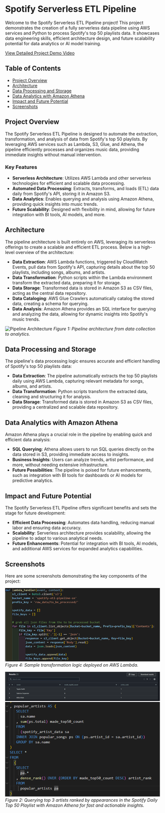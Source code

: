 # Spotify Serverless ETL Pipeline

Welcome to the Spotify Serverless ETL Pipeline project! This project demonstrates the creation of a fully serverless data pipeline using AWS services and Python to process Spotify's top 50 playlists data. It showcases data engineering skills, efficient architecture design, and future scalability potential for data analytics or AI model training.

[View Detailed Project Demo Video](https://saadnasir92.github.io/Spotify-Serverless-ETL-Pipeline-Engineering-with-AWS/)

## Table of Contents

- [Project Overview](#project-overview)
- [Architecture](#architecture)
- [Data Processing and Storage](#data-processing-and-storage)
- [Data Analytics with Amazon Athena](#data-analytics-with-amazon-athena)
- [Impact and Future Potential](#impact-and-future-potential)
- [Screenshots](#screenshots)

## Project Overview

The Spotify Serverless ETL Pipeline is designed to automate the extraction, transformation, and analysis of data from Spotify's top 50 playlists. By leveraging AWS services such as Lambda, S3, Glue, and Athena, the pipeline efficiently processes and organizes music data, providing immediate insights without manual intervention.

### Key Features

- **Serverless Architecture**: Utilizes AWS Lambda and other serverless technologies for efficient and scalable data processing.
- **Automated Data Processing**: Extracts, transforms, and loads (ETL) data daily from Spotify's API, storing it in Amazon S3.
- **Data Analytics**: Enables querying and analysis using Amazon Athena, providing quick insights into music trends.
- **Future Scalability**: Designed with flexibility in mind, allowing for future integration with BI tools, AI models, and more.

## Architecture

The pipeline architecture is built entirely on AWS, leveraging its serverless offerings to create a scalable and efficient ETL process. Below is a high-level overview of the architecture:

- **Data Extraction**: AWS Lambda functions, triggered by CloudWatch Events, pull data from Spotify's API, capturing details about the top 50 playlists, including songs, albums, and artists.
- **Data Transformation**: Python scripts within the Lambda environment transform the extracted data, preparing it for storage.
- **Data Storage**: Transformed data is stored in Amazon S3 as CSV files, acting as the central data repository.
- **Data Cataloging**: AWS Glue Crawlers automatically catalog the stored data, creating a schema for querying.
- **Data Analysis**: Amazon Athena provides an SQL interface for querying and analyzing the data, allowing for dynamic insights into Spotify's music trends.

![Pipeline Architecture](images/project_architecture.png)
*Figure 1: Pipeline architecture from data collection to analytics.*

## Data Processing and Storage

The pipeline's data processing logic ensures accurate and efficient handling of Spotify's top 50 playlists data:

- **Data Extraction**: The pipeline automatically extracts the top 50 playlists daily using AWS Lambda, capturing relevant metadata for songs, albums, and artists.
- **Data Transformation**: Python scripts transform the extracted data, cleaning and structuring it for analysis.
- **Data Storage**: Transformed data is stored in Amazon S3 as CSV files, providing a centralized and scalable data repository.

## Data Analytics with Amazon Athena

Amazon Athena plays a crucial role in the pipeline by enabling quick and efficient data analysis:

- **SQL Querying**: Athena allows users to run SQL queries directly on the data stored in S3, providing immediate access to insights.
- **Business Insights**: Users can analyze trends, artist performance, and more, without needing extensive infrastructure.
- **Future Possibilities**: The pipeline is poised for future enhancements, such as integration with BI tools for dashboards or AI models for predictive analytics.



## Impact and Future Potential

The Spotify Serverless ETL Pipeline offers significant benefits and sets the stage for future development:

- **Efficient Data Processing**: Automates data handling, reducing manual labor and ensuring data accuracy.
- **Scalability**: Serverless architecture provides scalability, allowing the pipeline to adapt to various analytical needs.
- **Future Enhancements**: Potential for integration with BI tools, AI models, and additional AWS services for expanded analytics capabilities.

## Screenshots

Here are some screenshots demonstrating the key components of the project:

![AWS Lambda Workflow](docs/images/lambda_sample.png)
*Figure 4: Sample transformation logic deployed on AWS Lambda.*

![Data Insights with Athena](docs/images/athena_analysis.png)
![Athena sample query](docs/images/athena_sample_query.png)
*Figure 2: Querying top 3 artists ranked by appearances in the Spotify Daily Top 50 Playlist with Amazon Athena for fast and actionable insights.*

